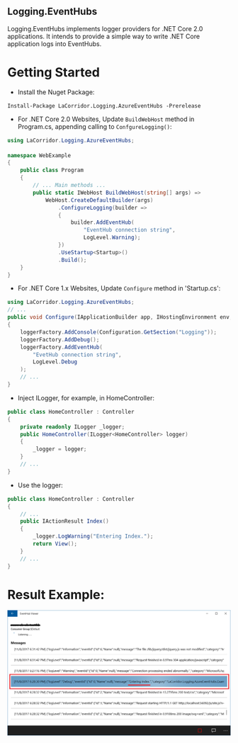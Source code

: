 Logging.EventHubs
-

Logging.EventHubs implements logger providers for .NET Core 2.0 applications. It intends to provide a simple way to write .NET Core application logs into EventHubs.

# Getting Started
* Install the Nuget Package:
```
Install-Package LaCorridor.Logging.AzureEventHubs -Prerelease
```

* For .NET Core 2.0 Websites, Update `BuildWebHost` method in Program.cs, appending calling to `ConfgureLogging()`:
```csharp
using LaCorridor.Logging.AzureEventHubs;

namespace WebExample
{
    public class Program
    {
        // ... Main methods ...
        public static IWebHost BuildWebHost(string[] args) =>
            WebHost.CreateDefaultBuilder(args)
                .ConfigureLogging(builder =>
                {
                    builder.AddEventHub(
                        "EventHub connection string",
                        LogLevel.Warning);
                })
                .UseStartup<Startup>()
                .Build();
    }
}
```

* For .NET Core 1.x Websites, Update `Configure` method in 'Startup.cs':
```csharp
using LaCorridor.Logging.AzureEventHubs;
// ...
public void Configure(IApplicationBuilder app, IHostingEnvironment env, ILoggerFactory loggerFactory)
{
    loggerFactory.AddConsole(Configuration.GetSection("Logging"));
    loggerFactory.AddDebug();
    loggerFactory.AddEventHub(
        "EvetHub connection string", 
        LogLevel.Debug
    );
    // ...
}
```

* Inject ILogger, for example, in HomeController:
```csharp
public class HomeController : Controller
{
    private readonly ILogger _logger;
    public HomeController(ILogger<HomeController> logger)
    {
        _logger = logger;
    }
    // ...
}
```
* Use the logger:
```csharp
public class HomeController : Controller
{
    // ...
    public IActionResult Index()
    {
        _logger.LogWarning("Entering Index.");
        return View();
    }
    // ...
}
```

# Result Example:
![Example Result Image](https://github.com/LaCorridor/Logging.AzureEventHubs/blob/master/Assets/ExampleResult.png)
